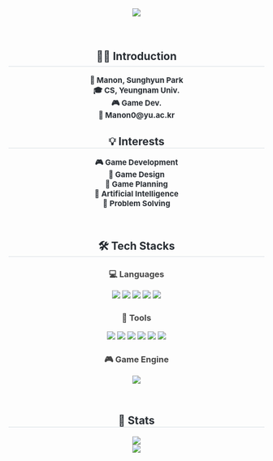 <div align="center">
  <img src="https://capsule-render.vercel.app/api?type=waving&color=0:a8edea,100:fed7e3&height=120&text=Manon%20Wisely&animation=&fontColor=020715&fontSize=60" />
</div>

<!-- 🧑‍💻 Introduction -->
<div align="center" style="margin-top: 60px;"> 
  <h2 style="border-bottom: 1px solid #d8dee4; color: #282d33; line-height: 1.8;">🧑‍💻 Introduction</h2>  
  <div style="font-weight: 700; font-size: 15px; text-align: center; color: #282d33;"> 
    👋 Manon, Sunghyun Park<br>
    🎓 CS, Yeungnam Univ.<br>
    🎮 Game Dev.<br>
    📧 Manon0@yu.ac.kr
  </div>
</div> 

<!-- Interests -->
<div align="center">
  <h2 style="border-bottom: 1px solid #d8dee4; color: #282d33;">💡 Interests</h2>
  <div style="font-weight: 700; font-size: 15px; text-align: center; color: #282d33;">
    🎮 Game Development<br>
    🎨 Game Design<br>
    📝 Game Planning<br>
    🧠 Artificial Intelligence<br>
    🧩 Problem Solving
  </div>
</div>

<!-- 🛠️ Tech Stacks -->
<div align="center" style="margin-top: 60px;">
  <h2 style="border-bottom: 1px solid #d8dee4; color: #282d33;">🛠️ Tech Stacks</h2>

  <h3 style="color: #444; font-weight: bold;">💻 Languages</h3>
  <div style="margin: 10px 0;">
    <img src="https://img.shields.io/badge/C-A8B9CC?style=flat&logo=C&logoColor=white">
    <img src="https://img.shields.io/badge/C++-00599C?style=flat&logo=C%2B%2B&logoColor=white">
    <img src="https://img.shields.io/badge/C%23-239120?style=flat&logo=csharp&logoColor=white">
    <img src="https://img.shields.io/badge/Java-007396?style=flat&logo=java&logoColor=white">
    <img src="https://img.shields.io/badge/Python-3776AB?style=flat&logo=Python&logoColor=white">
  </div>

  <h3 style="color: #444; font-weight: bold; margin-top: 25px;">🧰 Tools</h3>
  <div style="margin: 10px 0;">
    <img src="https://img.shields.io/badge/Git-F05032?style=flat&logo=Git&logoColor=white">
    <img src="https://img.shields.io/badge/Github-181717?style=flat&logo=Github&logoColor=white">
    <img src="https://img.shields.io/badge/Figma-F24E1E?style=flat&logo=Figma&logoColor=white">
    <img src="https://img.shields.io/badge/Notion-000000?style=flat&logo=Notion&logoColor=white">
    <img src="https://img.shields.io/badge/Trello-0052CC?style=flat&logo=Trello&logoColor=white">
    <img src="https://img.shields.io/badge/Discord-5865F2?style=flat&logo=Discord&logoColor=white">
  </div>

  <h3 style="color: #444; font-weight: bold; margin-top: 25px;">🎮 Game Engine</h3>
  <div style="margin: 10px 0;">
    <img src="https://img.shields.io/badge/Unity-000000?style=flat&logo=Unity&logoColor=white">
  </div>
</div> 

<!-- 🏅 Stats -->
<div align="center" style="margin-top: 60px;"> 
  <h2 style="border-bottom: 1px solid #d8dee4; color: #282d33;">🏅 Stats</h2> 
  <img src="https://github-readme-stats.vercel.app/api?username=ManonWisely&bg_color=60,a8edea,fed6e3&title_color=020715&text_color=020715"/><br>
  <img src="https://github-readme-stats.vercel.app/api/top-langs/?username=ManonWisely&layout=compact&bg_color=60,a8edea,fed6e3&title_color=020715&text_color=020715"/>
</div>
